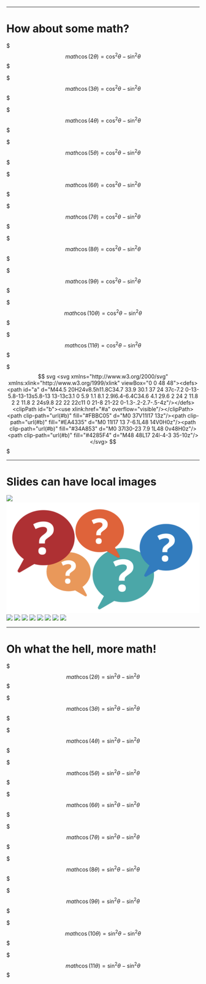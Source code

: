 
---
# How about some math?

$$$ math
\cos (2\theta) = \cos^2 \theta - \sin^2 \theta
$$$

$$$ math
\cos (3\theta) = \cos^2 \theta - \sin^2 \theta
$$$

$$$ math
\cos (4\theta) = \cos^2 \theta - \sin^2 \theta
$$$

$$$ math
\cos (5\theta) = \cos^2 \theta - \sin^2 \theta
$$$

$$$ math
\cos (6\theta) = \cos^2 \theta - \sin^2 \theta
$$$

$$$ math
\cos (7\theta) = \cos^2 \theta - \sin^2 \theta
$$$

$$$ math
\cos (8\theta) = \cos^2 \theta - \sin^2 \theta
$$$

$$$ math
\cos (9\theta) = \cos^2 \theta - \sin^2 \theta
$$$

$$$ math
\cos (10\theta) = \cos^2 \theta - \sin^2 \theta
$$$

$$$ math
\cos (11\theta) = \cos^2 \theta - \sin^2 \theta
$$$

$$$ svg
<svg xmlns="http://www.w3.org/2000/svg" xmlns:xlink="http://www.w3.org/1999/xlink" viewBox="0 0 48 48"><defs><path id="a" d="M44.5 20H24v8.5h11.8C34.7 33.9 30.1 37 24 37c-7.2 0-13-5.8-13-13s5.8-13 13-13c3.1 0 5.9 1.1 8.1 2.9l6.4-6.4C34.6 4.1 29.6 2 24 2 11.8 2 2 11.8 2 24s9.8 22 22 22c11 0 21-8 21-22 0-1.3-.2-2.7-.5-4z"/></defs><clipPath id="b"><use xlink:href="#a" overflow="visible"/></clipPath><path clip-path="url(#b)" fill="#FBBC05" d="M0 37V11l17 13z"/><path clip-path="url(#b)" fill="#EA4335" d="M0 11l17 13 7-6.1L48 14V0H0z"/><path clip-path="url(#b)" fill="#34A853" d="M0 37l30-23 7.9 1L48 0v48H0z"/><path clip-path="url(#b)" fill="#4285F4" d="M48 48L17 24l-4-3 35-10z"/></svg>
$$$

---
# Slides can have local images 

![](image_slide.png)
![](images/938cb2467af96e9d.png)
![](images/example2/bypass.png)
![](main_point_slide.png)
![](section_title_body_slide.png)
![](section_title_slide.png)
![](title_body_slide.png)
![](title_slide.png)
![](two_column_slide.png)
![](video_slide.png)

---
# Oh what the hell, more math!


$$$ math
\cos (2\theta) = \sin^2 \theta - \sin^2 \theta
$$$

$$$ math
\cos (3\theta) = \sin^2 \theta - \sin^2 \theta
$$$

$$$ math
\cos (4\theta) = \sin^2 \theta - \sin^2 \theta
$$$

$$$ math
\cos (5\theta) = \sin^2 \theta - \sin^2 \theta
$$$

$$$ math
\cos (6\theta) = \sin^2 \theta - \sin^2 \theta
$$$

$$$ math
\cos (7\theta) = \sin^2 \theta - \sin^2 \theta
$$$

$$$ math
\cos (8\theta) = \sin^2 \theta - \sin^2 \theta
$$$

$$$ math
\cos (9\theta) = \sin^2 \theta - \sin^2 \theta
$$$

$$$ math
\cos (10\theta) = \sin^2 \theta - \sin^2 \theta
$$$

$$$ math
\cos (11\theta) = \sin^2 \theta - \sin^2 \theta
$$$
